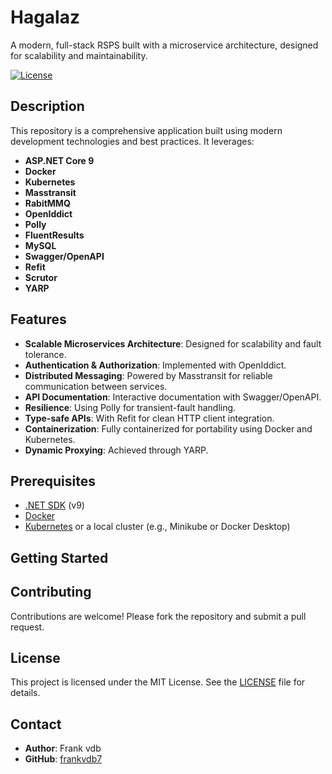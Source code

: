 # Hagalaz

A modern, full-stack RSPS built with a microservice architecture, designed for scalability and maintainability.

[![License](https://img.shields.io/badge/license-MIT-green.svg)](LICENSE)  

## Description

This repository is a comprehensive application built using modern development technologies and best practices. It leverages:

- **ASP.NET Core 9** 
- **Docker**
- **Kubernetes**
- **Masstransit**
- **RabitMMQ**
- **OpenIddict**
- **Polly**
- **FluentResults**
- **MySQL**
- **Swagger/OpenAPI**
- **Refit**
- **Scrutor**
- **YARP**

## Features

- **Scalable Microservices Architecture**: Designed for scalability and fault tolerance.
- **Authentication & Authorization**: Implemented with OpenIddict.
- **Distributed Messaging**: Powered by Masstransit for reliable communication between services.
- **API Documentation**: Interactive documentation with Swagger/OpenAPI.
- **Resilience**: Using Polly for transient-fault handling.
- **Type-safe APIs**: With Refit for clean HTTP client integration.
- **Containerization**: Fully containerized for portability using Docker and Kubernetes.
- **Dynamic Proxying**: Achieved through YARP.

## Prerequisites

- [.NET SDK](https://dotnet.microsoft.com/download) (v9)
- [Docker](https://www.docker.com/)
- [Kubernetes](https://kubernetes.io/) or a local cluster (e.g., Minikube or Docker Desktop)

## Getting Started



## Contributing

Contributions are welcome! Please fork the repository and submit a pull request.

## License

This project is licensed under the MIT License. See the [LICENSE](LICENSE) file for details.

## Contact

- **Author**: Frank vdb
- **GitHub**: [frankvdb7](https://github.com/frankvdb7)

